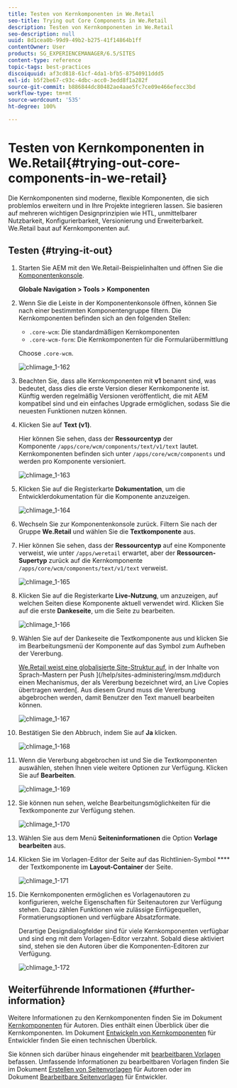 ```yaml
---
title: Testen von Kernkomponenten in We.Retail
seo-title: Trying out Core Components in We.Retail
description: Testen von Kernkomponenten in We.Retail
seo-description: null
uuid: 8d1cea0b-99d9-49b2-b275-41f14864b1ff
contentOwner: User
products: SG_EXPERIENCEMANAGER/6.5/SITES
content-type: reference
topic-tags: best-practices
discoiquuid: af3cd818-61cf-4da1-bfb5-87540911ddd5
exl-id: b5f2be67-c93c-4dbc-acc0-3edd8f1a282f
source-git-commit: b886844dc80482ae4aae5fc7ce09e466efecc3bd
workflow-type: tm+mt
source-wordcount: '535'
ht-degree: 100%

---
```


# Testen von Kernkomponenten in We.Retail{#trying-out-core-components-in-we-retail}

Die Kernkomponenten sind moderne, flexible Komponenten, die sich problemlos erweitern und in Ihre Projekte integrieren lassen. Sie basieren auf mehreren wichtigen Designprinzipien wie HTL, unmittelbarer Nutzbarkeit, Konfigurierbarkeit, Versionierung und Erweiterbarkeit. We.Retail baut auf Kernkomponenten auf.

## Testen {#trying-it-out}

1. Starten Sie AEM mit den We.Retail-Beispielinhalten und öffnen Sie die [Komponentenkonsole](/help/sites-authoring/default-components-console.md).

   **Globale Navigation > Tools > Komponenten**

1. Wenn Sie die Leiste in der Komponentenkonsole öffnen, können Sie nach einer bestimmten Komponentengruppe filtern. Die Kernkomponenten befinden sich an den folgenden Stellen:

   * `.core-wcm`: Die standardmäßigen Kernkomponenten
   * `.core-wcm-form`: Die Kernkomponenten für die Formularübermittlung

   Choose `.core-wcm`.

   ![chlimage_1-162](assets/chlimage_1-162.png)

1. Beachten Sie, dass alle Kernkomponenten mit **v1** benannt sind, was bedeutet, dass dies die erste Version dieser Kernkomponente ist. Künftig werden regelmäßig Versionen veröffentlicht, die mit AEM kompatibel sind und ein einfaches Upgrade ermöglichen, sodass Sie die neuesten Funktionen nutzen können.
1. Klicken Sie auf **Text (v1)**.

   Hier können Sie sehen, dass der **Ressourcentyp** der Komponente `/apps/core/wcm/components/text/v1/text` lautet. Kernkomponenten befinden sich unter `/apps/core/wcm/components` und werden pro Komponente versioniert.

   ![chlimage_1-163](assets/chlimage_1-163.png)

1. Klicken Sie auf die Registerkarte **Dokumentation**, um die Entwicklerdokumentation für die Komponente anzuzeigen.

   ![chlimage_1-164](assets/chlimage_1-164.png)

1. Wechseln Sie zur Komponentenkonsole zurück. Filtern Sie nach der Gruppe **We.Retail** und wählen Sie die **Textkomponente** aus.
1. Hier können Sie sehen, dass der **Ressourcentyp** auf eine Komponente verweist, wie unter `/apps/weretail` erwartet, aber der **Ressourcen-Supertyp** zurück auf die Kernkomponente `/apps/core/wcm/components/text/v1/text` verweist.

   ![chlimage_1-165](assets/chlimage_1-165.png)

1. Klicken Sie auf die Registerkarte **Live-Nutzung**, um anzuzeigen, auf welchen Seiten diese Komponente aktuell verwendet wird. Klicken Sie auf die erste **Dankeseite**, um die Seite zu bearbeiten.

   ![chlimage_1-166](assets/chlimage_1-166.png)

1. Wählen Sie auf der Dankeseite die Textkomponente aus und klicken Sie im Bearbeitungsmenü der Komponente auf das Symbol zum Aufheben der Vererbung.

   [We.Retail weist eine globalisierte Site-Struktur auf](/help/sites-developing/we-retail-globalized-site-structure.md), in der Inhalte von Sprach-Mastern per Push ](/help/sites-administering/msm.md)durch einen Mechanismus, der als Vererbung bezeichnet wird, an Live Copies übertragen werden[. Aus diesem Grund muss die Vererbung abgebrochen werden, damit Benutzer den Text manuell bearbeiten können.

   ![chlimage_1-167](assets/chlimage_1-167.png)

1. Bestätigen Sie den Abbruch, indem Sie auf **Ja** klicken.

   ![chlimage_1-168](assets/chlimage_1-168.png)

1. Wenn die Vererbung abgebrochen ist und Sie die Textkomponenten auswählen, stehen Ihnen viele weitere Optionen zur Verfügung. Klicken Sie auf **Bearbeiten**.

   ![chlimage_1-169](assets/chlimage_1-169.png)

1. Sie können nun sehen, welche Bearbeitungsmöglichkeiten für die Textkomponente zur Verfügung stehen.

   ![chlimage_1-170](assets/chlimage_1-170.png)

1. Wählen Sie aus dem Menü **Seiteninformationen** die Option **Vorlage bearbeiten** aus.
1. Klicken Sie im Vorlagen-Editor der Seite auf das Richtlinien-Symbol **** der Textkomponente im **Layout-Container** der Seite.

   ![chlimage_1-171](assets/chlimage_1-171.png)

1. Die Kernkomponenten ermöglichen es Vorlagenautoren zu konfigurieren, welche Eigenschaften für Seitenautoren zur Verfügung stehen. Dazu zählen Funktionen wie zulässige Einfügequellen, Formatierungsoptionen und verfügbare Absatzformate.

   Derartige Designdialogfelder sind für viele Kernkomponenten verfügbar und sind eng mit dem Vorlagen-Editor verzahnt. Sobald diese aktiviert sind, stehen sie den Autoren über die Komponenten-Editoren zur Verfügung.

   ![chlimage_1-172](assets/chlimage_1-172.png)

## Weiterführende Informationen {#further-information}

Weitere Informationen zu den Kernkomponenten finden Sie im Dokument [Kernkomponenten](https://experienceleague.adobe.com/docs/experience-manager-core-components/using/introduction.html?lang=de) für Autoren. Dies enthält einen Überblick über die Kernkomponenten. Im Dokument [Entwickeln von Kernkomponenten](https://helpx.adobe.com/de/experience-manager/core-components/using/developing.html) für Entwickler finden Sie einen technischen Überblick.

Sie können sich darüber hinaus eingehender mit [bearbeitbaren Vorlagen](/help/sites-developing/we-retail-editable-templates.md) befassen. Umfassende Informationen zu bearbeitbaren Vorlagen finden Sie im Dokument [Erstellen von Seitenvorlagen](/help/sites-authoring/templates.md) für Autoren oder im Dokument [Bearbeitbare Seitenvorlagen](/help/sites-developing/page-templates-editable.md) für Entwickler.
